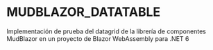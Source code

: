 # MUDBLAZOR_DATATABLE
Implementación de prueba del datagrid de la librería de componentes MudBlazor en un proyecto de Blazor WebAssembly para .NET 6
